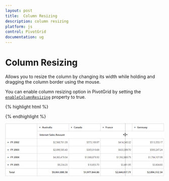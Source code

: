 ```yaml
---
layout: post
title:  Column Resizing
description: column resizing
platform: js
control: PivotGrid
documentation: ug
---
```


# Column Resizing

Allows you to resize the column by changing its width while holding and dragging the column border using the mouse.

You can enable column resizing option in PivotGrid by setting the [`enableColumnResizing`](/api/js/ejpivotgrid#members:enablecolumnresizing) property to true.

{% highlight html %}

<div id="PivotGrid1"></div>

<script>
    $(function() {    
        $("#PivotGrid1").ejPivotGrid({
            //...
            enableColumnResizing : true
        });
    });
</script>

{% endhighlight %} 

![](Column-Resizing_images/columnresizing.png)